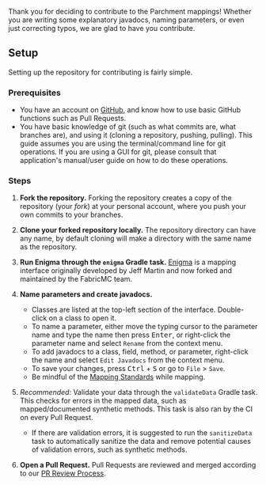 Thank you for deciding to contribute to the Parchment mappings! Whether you are writing some explanatory javadocs,
naming parameters, or even just correcting typos, we are glad to have you contribute.

## Setup

Setting up the repository for contributing is fairly simple.

### Prerequisites

- You have an account on [GitHub](https://github.com), and know how to use basic GitHub functions such as Pull Requests.
- You have basic knowledge of git (such as what commits are, what branches are), and using it (cloning a repository,
  pushing, pulling). This guide assumes you are using the terminal/command line for git operations. If you are using a
  GUI for git, please consult that application's manual/user guide on how to do these operations.

### Steps

1. **Fork the repository.** Forking the repository creates a copy of the repository (your _fork_) at your personal
   account, where you push your own commits to your branches.

1. **Clone your forked repository locally.** The repository directory can have any name, by default cloning will make a
   directory with the same name as the repository.

1. **Run Enigma through the `enigma` Gradle task.** [Enigma][enigma] is a mapping interface originally developed by
   Jeff Martin and now forked and maintained by the FabricMC team.

1. **Name parameters and create javadocs.**
	- Classes are listed at the top-left section of the interface. Double-click on a class to open it.
	- To name a parameter, either move the typing cursor to the parameter name and type the name then press
	  <kbd>Enter</kbd>, or right-click the parameter name and select `Rename` from the context menu.
	- To add javadocs to a class, field, method, or parameter, right-click the name and select `Edit Javadocs` from
	  the context menu.
	- To save your changes, press <kbd>Ctrl</kbd> + <kbd>S</kbd> or go to `File` > `Save`.
	- Be mindful of the [Mapping Standards][standards] while mapping.

1. _Recommended:_ Validate your data through the `validateData` Gradle task. This checks for errors in the mapped data,
   such as mapped/documented synthetic methods. This task is also ran by the CI on every Pull Request.
	- If there are validation errors, it is suggested to run the `sanitizeData` task to automatically sanitize the data
	  and remove potential causes of validation errors, such as synthetic methods.

1. **Open a Pull Request.** Pull Requests are reviewed and merged according to our [PR Review Process][review-and-merge].

[enigma]: https://github.com/FabricMC/enigma
[standards]: https://parchmentmc.org/docs/mappings.html
[review-and-merge]: https://parchmentmc.org/docs/review.html

